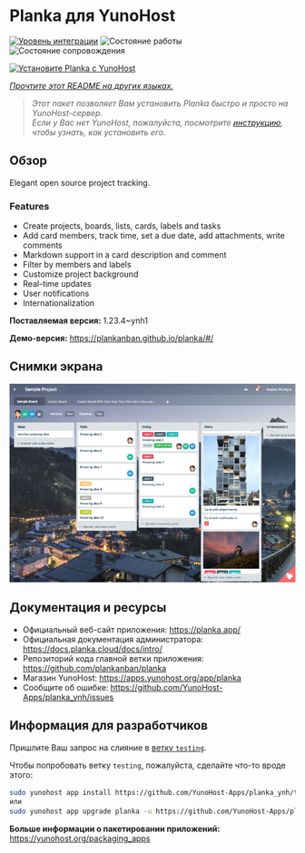 <!--
Важно: этот README был автоматически сгенерирован <https://github.com/YunoHost/apps/tree/master/tools/readme_generator>
Он НЕ ДОЛЖЕН редактироваться вручную.
-->

# Planka для YunoHost

[![Уровень интеграции](https://dash.yunohost.org/integration/planka.svg)](https://ci-apps.yunohost.org/ci/apps/planka/) ![Состояние работы](https://ci-apps.yunohost.org/ci/badges/planka.status.svg) ![Состояние сопровождения](https://ci-apps.yunohost.org/ci/badges/planka.maintain.svg)

[![Установите Planka с YunoHost](https://install-app.yunohost.org/install-with-yunohost.svg)](https://install-app.yunohost.org/?app=planka)

*[Прочтите этот README на других языках.](./ALL_README.md)*

> *Этот пакет позволяет Вам установить Planka быстро и просто на YunoHost-сервер.*  
> *Если у Вас нет YunoHost, пожалуйста, посмотрите [инструкцию](https://yunohost.org/install), чтобы узнать, как установить его.*

## Обзор

Elegant open source project tracking.

### Features

- Create projects, boards, lists, cards, labels and tasks
- Add card members, track time, set a due date, add attachments, write comments
- Markdown support in a card description and comment
- Filter by members and labels
- Customize project background
- Real-time updates
- User notifications
- Internationalization


**Поставляемая версия:** 1.23.4~ynh1

**Демо-версия:** <https://plankanban.github.io/planka/#/>

## Снимки экрана

![Снимок экрана Planka](./doc/screenshots/screenshot.png)

## Документация и ресурсы

- Официальный веб-сайт приложения: <https://planka.app/>
- Официальная документация администратора: <https://docs.planka.cloud/docs/intro/>
- Репозиторий кода главной ветки приложения: <https://github.com/plankanban/planka>
- Магазин YunoHost: <https://apps.yunohost.org/app/planka>
- Сообщите об ошибке: <https://github.com/YunoHost-Apps/planka_ynh/issues>

## Информация для разработчиков

Пришлите Ваш запрос на слияние в [ветку `testing`](https://github.com/YunoHost-Apps/planka_ynh/tree/testing).

Чтобы попробовать ветку `testing`, пожалуйста, сделайте что-то вроде этого:

```bash
sudo yunohost app install https://github.com/YunoHost-Apps/planka_ynh/tree/testing --debug
или
sudo yunohost app upgrade planka -u https://github.com/YunoHost-Apps/planka_ynh/tree/testing --debug
```

**Больше информации о пакетировании приложений:** <https://yunohost.org/packaging_apps>
